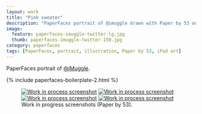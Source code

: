 ```yaml
---
layout: work
title: "Pink sweater"
description: "PaperFaces portrait of @imuggle drawn with Paper by 53 on an iPad."
image: 
  feature: paperfaces-imuggle-twitter-lg.jpg
  thumb: paperfaces-imuggle-twitter-150.jpg
category: paperfaces
tags: [PaperFaces, portrait, illustration, Paper by 53, iPad art]
---
```


PaperFaces portrait of [@iMuggle](http://twitter.com/iMuggle).

{% include paperfaces-boilerplate-2.html %}

<figure class="half">
	<a href="{{ site.url }}/images/paperfaces-imuggle-process-1-lg.jpg"><img src="{{ site.url }}/images/paperfaces-imuggle-process-1-600.jpg" alt="Work in process screenshot"></a>
	<a href="{{ site.url }}/images/paperfaces-imuggle-process-2-lg.jpg"><img src="{{ site.url }}/images/paperfaces-imuggle-process-2-600.jpg" alt="Work in process screenshot"></a>
	<a href="{{ site.url }}/images/paperfaces-imuggle-process-3-lg.jpg"><img src="{{ site.url }}/images/paperfaces-imuggle-process-3-600.jpg" alt="Work in process screenshot"></a>
	<a href="{{ site.url }}/images/paperfaces-imuggle-process-4-lg.jpg"><img src="{{ site.url }}/images/paperfaces-imuggle-process-4-600.jpg" alt="Work in process screenshot"></a>
	<figcaption>Work in progress screenshots (Paper by 53).</figcaption>
</figure>